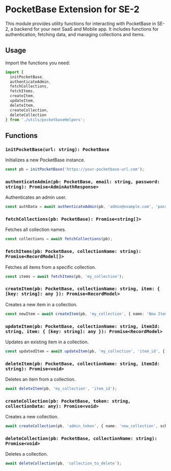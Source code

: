 
# PocketBase Extension for SE-2

This module provides utility functions for interacting with PocketBase in SE-2, a backend for your next SaaS and Mobile app. It includes functions for authentication, fetching data, and managing collections and items.

## Usage

Import the functions you need:

```typescript
import {
  initPocketBase,
  authenticateAdmin,
  fetchCollections,
  fetchItems,
  createItem,
  updateItem,
  deleteItem,
  createCollection,
  deleteCollection
} from './utils/pocketbaseHelpers';
```

## Functions

### `initPocketBase(url: string): PocketBase`

Initializes a new PocketBase instance.

```typescript
const pb = initPocketBase('https://your-pocketbase-url.com');
```

### `authenticateAdmin(pb: PocketBase, email: string, password: string): Promise<AdminAuthResponse>`

Authenticates an admin user.

```typescript
const authData = await authenticateAdmin(pb, 'admin@example.com', 'password');
```

### `fetchCollections(pb: PocketBase): Promise<string[]>`

Fetches all collection names.

```typescript
const collections = await fetchCollections(pb);
```

### `fetchItems(pb: PocketBase, collectionName: string): Promise<RecordModel[]>`

Fetches all items from a specific collection.

```typescript
const items = await fetchItems(pb, 'my_collection');
```

### `createItem(pb: PocketBase, collectionName: string, item: { [key: string]: any }): Promise<RecordModel>`

Creates a new item in a collection.

```typescript
const newItem = await createItem(pb, 'my_collection', { name: 'New Item', description: 'Description' });
```

### `updateItem(pb: PocketBase, collectionName: string, itemId: string, item: { [key: string]: any }): Promise<RecordModel>`

Updates an existing item in a collection.

```typescript
const updatedItem = await updateItem(pb, 'my_collection', 'item_id', { name: 'Updated Item' });
```

### `deleteItem(pb: PocketBase, collectionName: string, itemId: string): Promise<void>`

Deletes an item from a collection.

```typescript
await deleteItem(pb, 'my_collection', 'item_id');
```

### `createCollection(pb: PocketBase, token: string, collectionData: any): Promise<void>`

Creates a new collection.

```typescript
await createCollection(pb, 'admin_token', { name: 'new_collection', schema: [...] });
```

### `deleteCollection(pb: PocketBase, collectionName: string): Promise<void>`

Deletes a collection.

```typescript
await deleteCollection(pb, 'collection_to_delete');
```